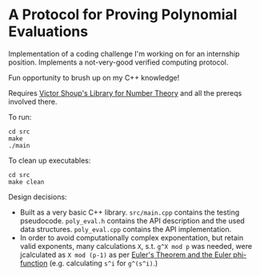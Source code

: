 # A Protocol for Proving Polynomial Evaluations

Implementation of a coding challenge I'm working on for an internship position.
Implements a not-very-good verified computing protocol.

Fun opportunity to brush up on my C++ knowledge! 

Requires [Victor Shoup's Library for Number Theory](https://www.shoup.net/ntl/)
and all the prereqs involved there.

To run:
```
cd src
make
./main
```

To clean up executables:
```
cd src
make clean
```

Design decisions:
- Built as a very basic C++ library. `src/main.cpp` contains the testing
  pseudocode. `poly_eval.h` contains the API description and the used data
  structures. `poly_eval.cpp` contains the API implementation.
- In order to avoid computationally complex exponentation, but retain valid
  exponents, many calculations `X`, s.t. `g^X mod p` was needed, were
  jcalculated as `X mod (p-1)` as per [Euler's Theorem and the Euler
  phi-function](https://math.stackexchange.com/questions/491576/simplifying-large-exponents-in-modular-arithmetic-like-1007-in-41007-pmod)
  (e.g. calculating `s^i` for `g^(s^i)`.)
